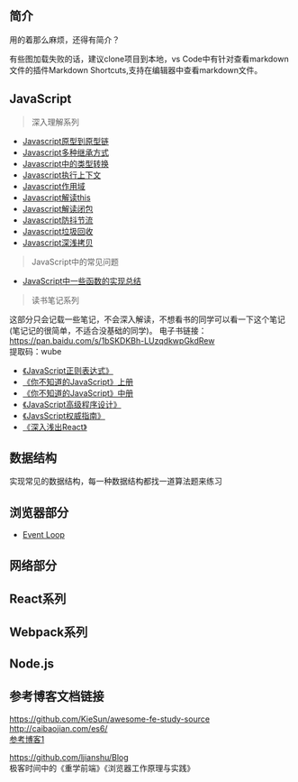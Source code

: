 ## 简介
用的着那么麻烦，还得有简介？

有些图加载失败的话，建议clone项目到本地，vs Code中有针对查看markdown文件的插件Markdown Shortcuts,支持在编辑器中查看markdown文件。

## JavaScript

> 深入理解系列
- [Javascript原型到原型链](https://github.com/lznbuild/my-blog/issues/2) 
- [Javascript多种继承方式](https://github.com/lznbuild/my-blog/issues/3)  
- [Javascript中的类型转换](https://github.com/lznbuild/my-blog/issues/5) 
- [Javascript执行上下文](https://github.com/lznbuild/my-blog/issues/7) 
- [Javascript作用域](https://github.com/lznbuild/my-blog/issues/11) 
- [Javascript解读this](https://github.com/lznbuild/my-blog/issues/8) 
- [Javascript解读闭包](https://github.com/lznbuild/my-blog/issues/4) 
- [Javascript防抖节流]() 
- [Javascript垃圾回收]() 
- [Javascript深浅拷贝]() 

> JavaScript中的常见问题
- [JavaScript中一些函数的实现总结]()


>  读书笔记系列   


这部分只会记载一些笔记，不会深入解读，不想看书的同学可以看一下这个笔记(笔记记的很简单，不适合没基础的同学)。
电子书链接：https://pan.baidu.com/s/1bSKDKBh-LUzqdkwpGkdRew   
提取码：wube
- [《JavaScript正则表达式》](https://github.com/lznbuild/my-blog/issues/1)
- [《你不知道的JavaScript》上册](https://github.com/lznbuild/my-blog/issues/9)
- [《你不知道的JavaScript》中册](https://github.com/lznbuild/my-blog/issues/10)
- [《JavaScript高级程序设计》]()
- [《JavsScript权威指南》]()
- [《深入浅出React》]()


##  数据结构  
实现常见的数据结构，每一种数据结构都找一道算法题来练习

##  浏览器部分  
- [Event Loop]()


##  网络部分

##  React系列    

## Webpack系列  

##  Node.js  

## 参考博客文档链接  
https://github.com/KieSun/awesome-fe-study-source  
http://caibaojian.com/es6/  
[参考博客1](https://muyiy.cn/blog/1/1.1.html#%E6%89%A7%E8%A1%8C%E6%A0%88)

https://github.com/ljianshu/Blog  
极客时间中的《重学前端》《浏览器工作原理与实践》
